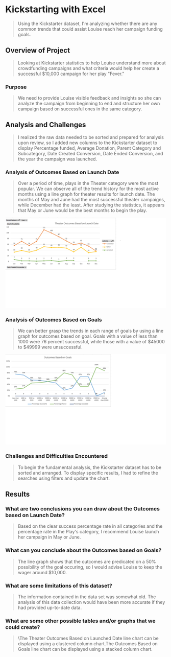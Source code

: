 # Kickstarting with Excel
>Using the Kickstarter dataset, I'm analyzing whether there are any common trends that could assist Louise reach her campaign funding goals.

## Overview of Project
>Looking at Kickstarter statistics to help Louise understand more about crowdfunding campaigns and what criteria would help her create a successful $10,000 campaign for her play "Fever."

### Purpose
>We need to provide Louise visible feedback and insights so she can analyze the campaign from beginning to end and structure her own campaign based on successful ones in the same category.

## Analysis and Challenges
>I realized the raw data needed to be sorted and prepared for analysis upon review, so I added new columns to the Kickstarter dataset to display Percentage funded, Average Donation, Parent Category and Subcategory, Date Created Conversion, Date Ended Conversion, and the year the campaign was launched.

### Analysis of Outcomes Based on Launch Date
>Over a period of time, plays in the Theater category were the most popular. We can observe all of the trend history for the most active months using a line graph for theater results for launch date. The months of May and June had the most successful theater campaigns, while December had the least. After studying the statistics, it appears that May or June would be the best months to begin the play.

![Theater_Outcomes_vs_Launch](resource/Theater_Outcomes_vs_Launch.png)

### Analysis of Outcomes Based on Goals
>We can better grasp the trends in each range of goals by using a line graph for outcomes based on goal. Goals with a value of less than 1000 were 76 percent successful, while those with a value of $45000 to $49999 were unsuccessful.

![Outcomes_vs_Goals](resource/Outcomes_vs_Goals.png)

### Challenges and Difficulties Encountered
>To begin the fundamental analysis, the Kickstarter dataset has to be sorted and arranged. To display specific results, I had to refine the searches using filters and update the chart.

## Results
### What are two conclusions you can draw about the Outcomes based on Launch Date?
>Based on the clear success percentage rate in all categories and the percentage rate in the Play's category, I recommend Louise launch her campaign in May or June.

### What can you conclude about the Outcomes based on Goals?
>The line graph shows that the outcomes are predicated on a 50% possibility of the goal occuring, so I would advise Louise to keep the wager around $10,000.

### What are some limitations of this dataset?
>The information contained in the data set was somewhat old. The analysis of this data collection would have been more accurate if they had provided up-to-date data.

### What are some other possible tables and/or graphs that we could create?
> \The Theater Outcomes Based on Launched Date line chart can be displayed using a clustered column chart.The Outcomes Based on Goals line chart can be displayed using a stacked column chart.
